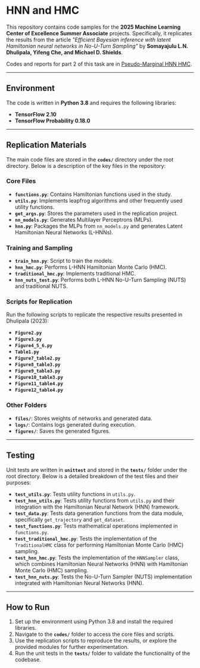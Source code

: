 # HNN and HMC

This repository contains code samples for the **2025 Machine Learning Center of Excellence Summer Associate** projects. Specifically, it replicates the results from the article *"Efficient Bayesian inference with latent Hamiltonian neural networks in No-U-Turn Sampling"* by **Somayajulu L.N. Dhulipala, Yifeng Che, and Michael D. Shields**.

Codes and reports for part 2 of this task are in [Pseudo-Marginal HNN HMC](https://github.com/HongxiaoChen/JPMC-part-2).

---

## Environment

The code is written in **Python 3.8** and requires the following libraries:

- **TensorFlow 2.10**
- **TensorFlow Probability 0.18.0**

---

## Replication Materials

The main code files are stored in the **`codes/`** directory under the root directory. Below is a description of the key files in the repository:

### Core Files
- **`functions.py`**: Contains Hamiltonian functions used in the study.
- **`utils.py`**: Implements leapfrog algorithms and other frequently used utility functions.
- **`get_args.py`**: Stores the parameters used in the replication project.
- **`nn_models.py`**: Generates Multilayer Perceptrons (MLPs).
- **`hnn.py`**: Packages the MLPs from `nn_models.py` and generates Latent Hamiltonian Neural Networks (L-HNNs).

### Training and Sampling
- **`train_hnn.py`**: Script to train the models.
- **`hnn_hmc.py`**: Performs L-HNN Hamiltonian Monte Carlo (HMC).
- **`traditional_hmc.py`**: Implements traditional HMC.
- **`hnn_nuts_test.py`**: Performs both L-HNN No-U-Turn Sampling (NUTS) and traditional NUTS.

### Scripts for Replication
Run the following scripts to replicate the respective results presented in Dhulipala (2023):

- **`Figure2.py`**
- **`Figure3.py`**
- **`Figure4_5_6.py`**
- **`Table1.py`**
- **`Figure7_table2.py`**
- **`Figure8_table3.py`**
- **`Figure9_table3.py`**
- **`Figure10_table3.py`**
- **`Figure11_table4.py`**
- **`Figure12_table4.py`**

### Other Folders
- **`files/`**: Stores weights of networks and generated data.
- **`logs/`**: Contains logs generated during execution.
- **`figures/`**: Saves the generated figures.

---

## Testing

Unit tests are written in **`unittest`** and stored in the **`tests/`** folder under the root directory. Below is a detailed breakdown of the test files and their purposes:

- **`test_utils.py`**: Tests utility functions in `utils.py`.
- **`test_hnn_utils.py`**: Tests utility functions from `utils.py` and their integration with the Hamiltonian Neural Network (HNN) framework.
- **`test_data.py`**: Tests data generation functions from the data module, specifically `get_trajectory` and `get_dataset`.
- **`test_functions.py`**: Tests mathematical operations implemented in `functions.py`.
- **`test_traditional_hmc.py`**: Tests the implementation of the `TraditionalHMC` class for performing Hamiltonian Monte Carlo (HMC) sampling.
- **`test_hnn_hmc.py`**: Tests the implementation of the `HNNSampler` class, which combines Hamiltonian Neural Networks (HNN) with Hamiltonian Monte Carlo (HMC) sampling.
- **`test_hnn_nuts.py`**: Tests the No-U-Turn Sampler (NUTS) implementation integrated with Hamiltonian Neural Networks (HNN).

---

## How to Run

1. Set up the environment using Python 3.8 and install the required libraries.
2. Navigate to the **`codes/`** folder to access the core files and scripts.
3. Use the replication scripts to reproduce the results, or explore the provided modules for further experimentation.
4. Run the unit tests in the **`tests/`** folder to validate the functionality of the codebase.
